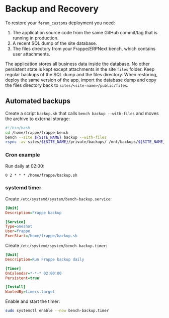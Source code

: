 # Backup and Recovery

To restore your `ferum_customs` deployment you need:

1. The application source code from the same GitHub commit/tag that is running in production.
2. A recent SQL dump of the site database.
3. The files directory from your Frappe/ERPNext bench, which contains user attachments.

The application stores all business data inside the database. No other persistent state is kept except attachments in the site `files` folder. Keep regular backups of the SQL dump and the files directory. When restoring, deploy the same version of the app, import the database dump and copy the files directory back to `sites/<site-name>/public/files`.

## Automated backups

Create a script `backup.sh` that calls `bench backup --with-files` and moves the archive to external storage:
```bash
#!/bin/bash
cd /home/frappe/frappe-bench
bench --site ${SITE_NAME} backup --with-files
rsync -av sites/${SITE_NAME}/private/backups/ /mnt/backups/${SITE_NAME}/
```
### Cron example
Run daily at 02:00:
```cron
0 2 * * * /home/frappe/backup.sh
```
### systemd timer
Create `/etc/systemd/system/bench-backup.service`:
```ini
[Unit]
Description=Frappe backup

[Service]
Type=oneshot
User=frappe
ExecStart=/home/frappe/backup.sh
```
Create `/etc/systemd/system/bench-backup.timer`:
```ini
[Unit]
Description=Run Frappe backup daily

[Timer]
OnCalendar=*-*-* 02:00:00
Persistent=true

[Install]
WantedBy=timers.target
```
Enable and start the timer:
```bash
sudo systemctl enable --now bench-backup.timer
```

